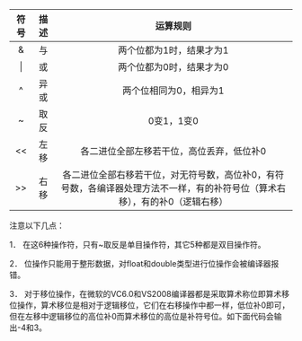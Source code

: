   

| 符号 | 描述 |                           运算规则                           |
| :--: | :--: | :----------------------------------------------------------: |
|  &   |  与  |                   两个位都为1时，结果才为1                   |
|  \|  |  或  |                   两个位都为0时，结果才为0                   |
|  ^   | 异或 |                    两个位相同为0，相异为1                    |
|  ~   | 取反 |                          0变1，1变0                          |
|  <<  | 左移 |          各二进位全部左移若干位，高位丢弃，低位补0           |
|  >>  | 右移 | 各二进位全部右移若干位，对无符号数，高位补0，有符号数，各编译器处理方法不一样，有的补符号位（算术右移），有的补0（逻辑右移） |

注意以下几点：

1． 在这6种操作符，只有~取反是单目操作符，其它5种都是双目操作符。

2． 位操作只能用于整形数据，对float和double类型进行位操作会被编译器报错。

3． 对于移位操作，在微软的VC6.0和VS2008编译器都是采取算术称位即算术移位操作，算术移位是相对于逻辑移位，它们在右移操作中都一样，低位补0即可，但在左移中逻辑移位的高位补0而算术移位的高位是补符号位。如下面代码会输出-4和3。
